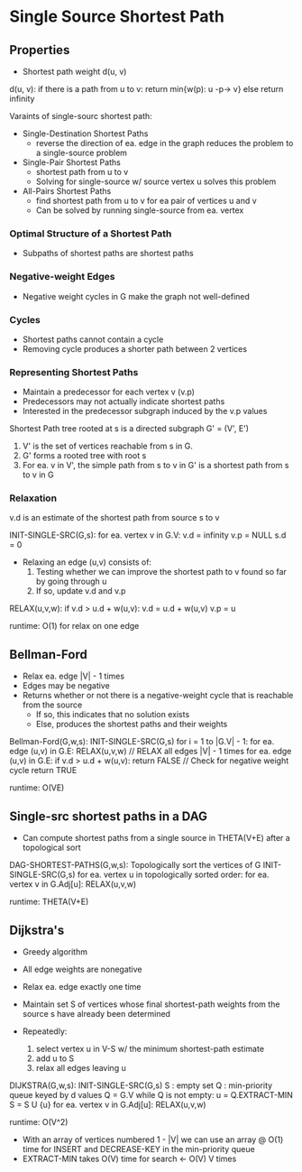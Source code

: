 # Single Source Shortest Path
## Properties
- Shortest path weight d(u, v)

d(u, v):
    if there is a path from u to v:
        return min{w(p): u -p-> v}
    else return infinity

Varaints of single-sourc shortest path:
- Single-Destination Shortest Paths
    - reverse the direction of ea. edge in the graph reduces the problem to a single-source problem
- Single-Pair Shortest Paths
    - shortest path from u to v
    - Solving for single-source w/ source vertex u solves this problem
- All-Pairs Shortest Paths
    - find shortest path from u to v for ea pair of vertices u and v
    - Can be solved by running single-source from ea. vertex

### Optimal Structure of a Shortest Path
- Subpaths of shortest paths are shortest paths

### Negative-weight Edges
- Negative weight cycles in G make the graph not well-defined

### Cycles
- Shortest paths cannot contain a cycle
- Removing cycle produces a shorter path between 2 vertices

### Representing Shortest Paths
- Maintain a predecessor for each vertex v (v.p)
- Predecessors may not actually indicate shortest paths
- Interested in the predecessor subgraph induced by the v.p values

Shortest Path tree rooted at s is a directed subgraph G' = (V', E')
1. V' is the set of vertices reachable from s in G.
2. G' forms a rooted tree with root s
3. For ea. v in V', the simple path from s to v in G' is a shortest path from s to v in G

### Relaxation
v.d is an estimate of the shortest path from source s to v

INIT-SINGLE-SRC(G,s):
    for ea. vertex v in G.V:
        v.d = infinity
        v.p = NULL
    s.d = 0

- Relaxing an edge (u,v) consists of:
    1. Testing whether we can improve the shortest path to v found so far by going through u
    2. If so, update v.d and v.p

RELAX(u,v,w):
    if v.d > u.d + w(u,v):
        v.d = u.d + w(u,v)
        v.p = u

runtime: O(1) for relax on one edge

## Bellman-Ford
- Relax ea. edge |V| - 1 times
- Edges may be negative
- Returns whether or not there is a negative-weight cycle that is reachable from the source
    - If so, this indicates that no solution exists
    - Else, produces the shortest paths and their weights

Bellman-Ford(G,w,s):
    INIT-SINGLE-SRC(G,s)
    for i = 1 to |G.V| - 1:
        for ea. edge (u,v) in G.E:
            RELAX(u,v,w)                // RELAX all edges |V| - 1 times
    for ea. edge (u,v) in G.E:
        if v.d > u.d + w(u,v):
            return FALSE                // Check for negative weight cycle
    return TRUE

runtime: O(VE)

## Single-src shortest paths in a DAG
- Can compute shortest paths from a single source in THETA(V+E) after a topological sort

DAG-SHORTEST-PATHS(G,w,s):
    Topologically sort the vertices of G
    INIT-SINGLE-SRC(G,s)
    for ea. vertex u in topologically sorted order:
        for ea. vertex v in G.Adj[u]:
            RELAX(u,v,w)

runtime: THETA(V+E)

## Dijkstra's
- Greedy algorithm
- All edge weights are nonegative
- Relax ea. edge exactly one time

- Maintain set S of vertices whose final shortest-path weights from the source s have already been determined
- Repeatedly:
    1. select vertex u in V-S w/ the minimum shortest-path estimate
    2. add u to S
    3. relax all edges leaving u

DIJKSTRA(G,w,s):
    INIT-SINGLE-SRC(G,s)
    S : empty set
    Q : min-priority queue keyed by d values
    Q = G.V
    while Q is not empty:
        u = Q.EXTRACT-MIN
        S = S U {u}
        for ea. vertex v in G.Adj[u]:
            RELAX(u,v,w)

runtime: O(V^2)
- With an array of vertices numbered 1 - |V| we can use an array @ O(1) time for INSERT and DECREASE-KEY in the min-priority queue
- EXTRACT-MIN takes O(V) time for search    <- O(V) V times





